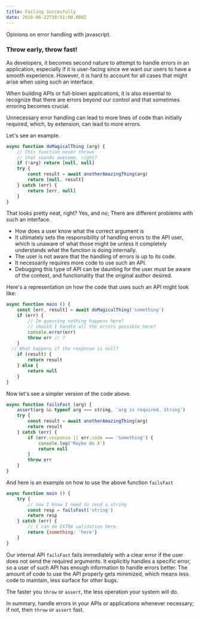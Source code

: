 ```yaml
---
title: Failing Succesfully
date: 2020-06-22T10:51:00.000Z
---
```


Opinions on error handling with javascript.

<!-- more -->

### Throw early, throw fast!

As developers, it becomes second nature to attempt to handle errors in an application, especially if it is user-facing since we want our users to have a smooth experience. However, it is hard to account for all cases that might arise when using such an interface.

When building APIs or full-blown applications, it is also essential to recognize that there are errors beyond our control and that sometimes erroring becomes crucial.

Unnecessary error handling can lead to more lines of code than initially required, which, by extension, can lead to more errors.

Let's see an example.

```js
async function doMagicalThing (arg) {
	// This function never throws
	// that sounds awesome, right?
	if (!arg) return [null, null]
	try {
		const result = await anotherAmazingThing(arg)
		return [null, result]
	} catch (err) {
		return [err, null]
	}
}
```

That looks pretty neat, right? Yes, and no; There are different problems with such an interface.
* How does a user know what the correct argument is
* It ultimately sets the responsibility of handling errors to the API user, which is unaware of what those might be unless it completely understands what the function is doing internally.
* The user is not aware that the handling of errors is up to its code.
* It necessarily requires more code to use such an API.
* Debugging this type of API can be daunting for the user must be aware of the context, and functionality that the original author desired.

Here's a representation on how the code that uses such an API might look like:

```js
async function main () {
	const [err, result] = await doMagicalThing('something')
	if (err) {
		// Im guessing nothing happens here?
		// should I handle all the errors possible here?
		console.error(err)
		throw err // ?
	}
  // What happens if the response is null?
	if (result) {
		return result
	} else {
		return null
	}
}
```

Now let's see a simpler version of the code above.

```js
async function failsFast (arg) {
	assert(arg && typeof arg === string, 'arg is required. String')
	try {
		const result = await anotherAmazingThing(arg)
		return result
	} catch (err) {
		if (err.response || err.code === 'Something') {
			console.log('Maybe do X')
			return null
		}
		throw err
	}
}
```

And here is an example on how to use the above function `failsFast`

```js
async function main () {
	try {
		// now I know I need to send a string
		const resp = failsFast('string')
		return resp
	} catch (err) {
		// I can do EXTRA validation here.
		return {something: 'here'}
	}
}
```

Our internal API `failsFast` fails immediately with a clear error if the user does not send the required arguments.
It explicitly handles a specific error, so a user of such API has enough information to handle errors better.
The amount of code to use the API properly gets minimized, which means less code to maintain, less surface for other bugs.

The faster you `throw` or `assert`, the less operation your system will do.

In summary, handle errors in your APIs or applications whenever necessary; if not, then `throw` or `assert` fast.